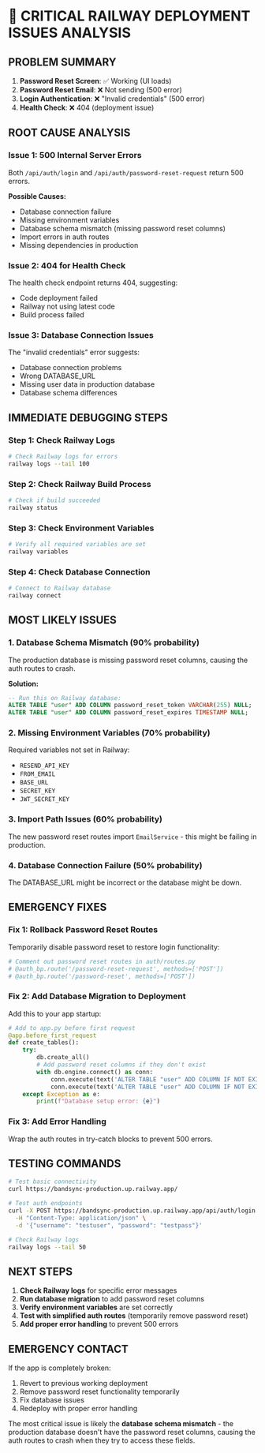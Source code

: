 # 🚨 CRITICAL RAILWAY DEPLOYMENT ISSUES ANALYSIS

## **PROBLEM SUMMARY**

1. **Password Reset Screen**: ✅ Working (UI loads)
2. **Password Reset Email**: ❌ Not sending (500 error)
3. **Login Authentication**: ❌ "Invalid credentials" (500 error)
4. **Health Check**: ❌ 404 (deployment issue)

## **ROOT CAUSE ANALYSIS**

### **Issue 1: 500 Internal Server Errors**
Both `/api/auth/login` and `/api/auth/password-reset-request` return 500 errors.

**Possible Causes:**
- Database connection failure
- Missing environment variables
- Database schema mismatch (missing password reset columns)
- Import errors in auth routes
- Missing dependencies in production

### **Issue 2: 404 for Health Check**
The health check endpoint returns 404, suggesting:
- Code deployment failed
- Railway not using latest code
- Build process failed

### **Issue 3: Database Connection Issues**
The "invalid credentials" error suggests:
- Database connection problems
- Wrong DATABASE_URL
- Missing user data in production database
- Database schema differences

## **IMMEDIATE DEBUGGING STEPS**

### **Step 1: Check Railway Logs**
```bash
# Check Railway logs for errors
railway logs --tail 100
```

### **Step 2: Check Railway Build Process**
```bash
# Check if build succeeded
railway status
```

### **Step 3: Check Environment Variables**
```bash
# Verify all required variables are set
railway variables
```

### **Step 4: Check Database Connection**
```bash
# Connect to Railway database
railway connect
```

## **MOST LIKELY ISSUES**

### **1. Database Schema Mismatch** (90% probability)
The production database is missing password reset columns, causing the auth routes to crash.

**Solution:**
```sql
-- Run this on Railway database:
ALTER TABLE "user" ADD COLUMN password_reset_token VARCHAR(255) NULL;
ALTER TABLE "user" ADD COLUMN password_reset_expires TIMESTAMP NULL;
```

### **2. Missing Environment Variables** (70% probability)
Required variables not set in Railway:
- `RESEND_API_KEY`
- `FROM_EMAIL`
- `BASE_URL`
- `SECRET_KEY`
- `JWT_SECRET_KEY`

### **3. Import Path Issues** (60% probability)
The new password reset routes import `EmailService` - this might be failing in production.

### **4. Database Connection Failure** (50% probability)
The DATABASE_URL might be incorrect or the database might be down.

## **EMERGENCY FIXES**

### **Fix 1: Rollback Password Reset Routes**
Temporarily disable password reset to restore login functionality:

```python
# Comment out password reset routes in auth/routes.py
# @auth_bp.route('/password-reset-request', methods=['POST'])
# @auth_bp.route('/password-reset', methods=['POST'])
```

### **Fix 2: Add Database Migration to Deployment**
Add this to your app startup:

```python
# Add to app.py before first request
@app.before_first_request
def create_tables():
    try:
        db.create_all()
        # Add password reset columns if they don't exist
        with db.engine.connect() as conn:
            conn.execute(text('ALTER TABLE "user" ADD COLUMN IF NOT EXISTS password_reset_token VARCHAR(255) NULL'))
            conn.execute(text('ALTER TABLE "user" ADD COLUMN IF NOT EXISTS password_reset_expires TIMESTAMP NULL'))
    except Exception as e:
        print(f"Database setup error: {e}")
```

### **Fix 3: Add Error Handling**
Wrap the auth routes in try-catch blocks to prevent 500 errors.

## **TESTING COMMANDS**

```bash
# Test basic connectivity
curl https://bandsync-production.up.railway.app/

# Test auth endpoints
curl -X POST https://bandsync-production.up.railway.app/api/auth/login \
  -H "Content-Type: application/json" \
  -d '{"username": "testuser", "password": "testpass"}'

# Check Railway logs
railway logs --tail 50
```

## **NEXT STEPS**

1. **Check Railway logs** for specific error messages
2. **Run database migration** to add password reset columns
3. **Verify environment variables** are set correctly
4. **Test with simplified auth routes** (temporarily remove password reset)
5. **Add proper error handling** to prevent 500 errors

## **EMERGENCY CONTACT**
If the app is completely broken:
1. Revert to previous working deployment
2. Remove password reset functionality temporarily
3. Fix database issues
4. Redeploy with proper error handling

The most critical issue is likely the **database schema mismatch** - the production database doesn't have the password reset columns, causing the auth routes to crash when they try to access these fields.
